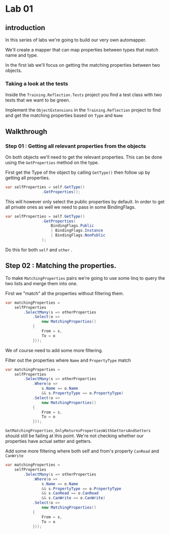 # Lab 01

## introduction

In this series of labs we're going to build our very own automapper.

We'll create a mapper that can map properties between types that match name and type.

In the first lab we'll focus on getting the matching properties between two objects.

### Taking a look at the tests

Inside the `Training.Reflection.Tests` project you find a test class with two tests that we want to be green.

Implement the `ObjectExtensions` in the `Training.Reflection` project to find and get the matching properties based on `Type` and `Name`

## Walkthrough

### Step 01 : Getting all relevant properties from the objects 

On both objects we'll need to get the relevant properties. This can be done using the `GetProperties` method on the type.

First get the Type of the object by calling `GetType()` then follow up by getting all properties.

```c#
var selfProperties = self.GetType()
                .GetProperties();
```

This will however only select the public properties by default. In order to get all private ones as well we need to pass in some BindingFlags.

```c#
var selfProperties = self.GetType()
                .GetProperties(
                    BindingFlags.Public
                    | BindingFlags.Instance
                    | BindingFlags.NonPublic
                );
```

Do this for both `self` and `other` .

## Step 02 : Matching the properties.

To make `MatchingProperties` pairs we're going to use some linq to query the two lists and merge them into one.

First we "match" all the properties without filtering them.

```c#
var matchingProperties =
    selfProperties
        .SelectMany(s => otherProperties
            .Select(o => 
                new MatchingProperties()
            {
                From = s,
                To = o
            }));
```

We of course need to add some more filtering.

Filter out the properties where `Name` and `PropertyType` match

```c#
var matchingProperties =
    selfProperties
        .SelectMany(s => otherProperties
            .Where(o =>
                s.Name == o.Name
                && s.PropertyType == o.PropertyType)
            .Select(o => 
                new MatchingProperties()
            {
                From = s,
                To = o
            }));
```

`GetMatchingProperties_OnlyReturnsPropertiesWithGettersAndSetters` should still be failing at this point. 
We're not checking whether our properties have actual setter and getters.

Add some more filtering where both self and from's property `CanRead` and `CanWrite`

```c#
var matchingProperties =
    selfProperties
        .SelectMany(s => otherProperties
            .Where(o =>
                s.Name == o.Name
                && s.PropertyType == o.PropertyType
                && s.CanRead == o.CanRead
                && s.CanWrite == o.CanWrite)
            .Select(o => 
                new MatchingProperties()
            {
                From = s,
                To = o
            }));
``` 